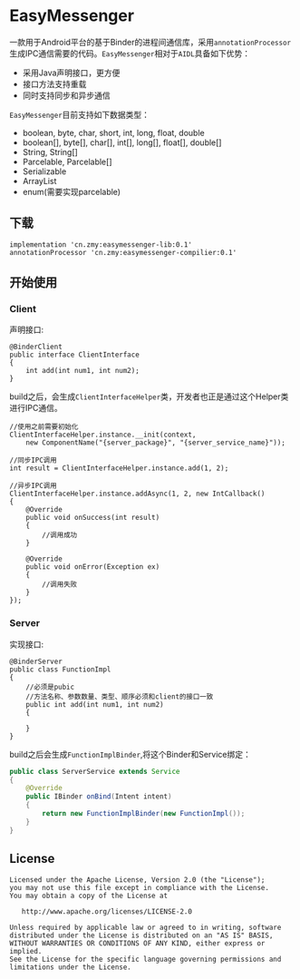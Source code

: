 EasyMessenger
======

一款用于Android平台的基于Binder的进程间通信库，采用`annotationProcessor`生成IPC通信需要的代码。`EasyMessenger`相对于`AIDL`具备如下优势：

- 采用Java声明接口，更方便
- 接口方法支持重载
- 同时支持同步和异步通信

`EasyMessenger`目前支持如下数据类型：

- boolean, byte, char, short, int, long, float, double
- boolean[], byte[], char[], int[], long[], float[], double[]
- String, String[]
- Parcelable, Parcelable[]
- Serializable
- ArrayList
- enum(需要实现parcelable)

下载
--------

```
implementation 'cn.zmy:easymessenger-lib:0.1'
annotationProcessor 'cn.zmy:easymessenger-compilier:0.1'
```

开始使用
--------

### Client

声明接口:

```
@BinderClient
public interface ClientInterface
{
    int add(int num1, int num2);
}
```

build之后，会生成`ClientInterfaceHelper`类，开发者也正是通过这个Helper类进行IPC通信。

```
//使用之前需要初始化
ClientInterfaceHelper.instance.__init(context, 
    new ComponentName("{server_package}", "{server_service_name}"));
    
//同步IPC调用
int result = ClientInterfaceHelper.instance.add(1, 2);
    
//异步IPC调用
ClientInterfaceHelper.instance.addAsync(1, 2, new IntCallback()
{
    @Override
    public void onSuccess(int result)
    {
        //调用成功
    }

    @Override
    public void onError(Exception ex)
    {
        //调用失败
    }
});
```

### Server

实现接口:

```
@BinderServer
public class FunctionImpl
{
    //必须是pubic
    //方法名称、参数数量、类型、顺序必须和client的接口一致
    public int add(int num1, int num2)
    {
        
    }
}
```

build之后会生成`FunctionImplBinder`,将这个Binder和Service绑定：

```java
public class ServerService extends Service
{
    @Override
    public IBinder onBind(Intent intent)
    {
        return new FunctionImplBinder(new FunctionImpl());
    }
}
```

License
-------

    Licensed under the Apache License, Version 2.0 (the "License");
    you may not use this file except in compliance with the License.
    You may obtain a copy of the License at

       http://www.apache.org/licenses/LICENSE-2.0

    Unless required by applicable law or agreed to in writing, software
    distributed under the License is distributed on an "AS IS" BASIS,
    WITHOUT WARRANTIES OR CONDITIONS OF ANY KIND, either express or implied.
    See the License for the specific language governing permissions and
    limitations under the License.